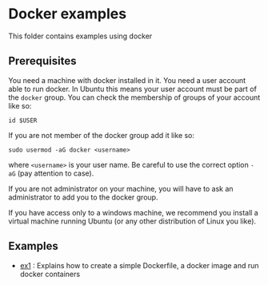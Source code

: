 # Docker examples
This folder contains examples using docker

## Prerequisites
You need a machine with docker installed in it. You need a user account able to run docker.
In Ubuntu this means your user account must be part of the `docker` group.
You can check the membership of groups of your account like so:
```
id $USER
```
If you are not member of the docker group add it like so:
```
sudo usermod -aG docker <username>
```
where `<username>` is your user name. Be careful to use the correct option `-aG` (pay attention to case).

If you are not administrator on your machine, you will have to ask an administrator to add you to the docker group.

If you have access only to a windows machine, we recommend you install a virtual machine running Ubuntu (or any other distribution of Linux you like).


## Examples
- [ex1](ex1) : Explains how to create a simple Dockerfile, a docker image and run docker containers